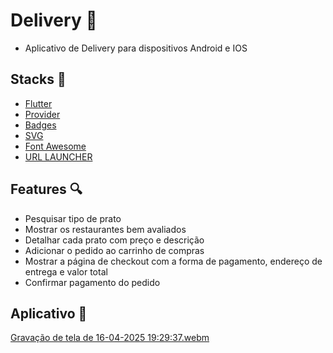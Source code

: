 # Delivery :fork_and_knife:

- Aplicativo de Delivery para dispositivos Android e IOS

## Stacks :robot:

- [Flutter](https://docs.flutter.dev)
- [Provider](https://pub.dev/packages/provider)
- [Badges](https://pub.dev/packages/badges)
- [SVG](https://pub.dev/packages/flutter_svg)
- [Font Awesome](https://pub.dev/packages/font_awesome_flutter)
- [URL LAUNCHER](https://pub.dev/packages/url_launcher)

## Features :mag:

- Pesquisar tipo de prato
- Mostrar os restaurantes bem avaliados
- Detalhar cada prato com preço e descrição
- Adicionar o pedido ao carrinho de compras
- Mostrar a página de checkout com a forma de pagamento, endereço de entrega e valor total
- Confirmar pagamento do pedido

## Aplicativo 📱


[Gravação de tela de 16-04-2025 19:29:37.webm](https://github.com/user-attachments/assets/52618799-8650-4af3-bbd2-353da366f80f)

